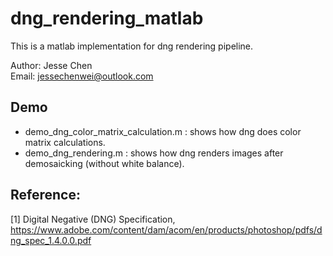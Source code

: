 # dng_rendering_matlab

This is a matlab implementation for dng rendering pipeline.

Author: Jesse Chen  
Email: jessechenwei@outlook.com

## Demo
- demo_dng_color_matrix_calculation.m : shows how dng does color matrix calculations.  
- demo_dng_rendering.m : shows how dng renders images after demosaicking (without white balance).

## Reference:
[1] Digital Negative (DNG) Specification, https://www.adobe.com/content/dam/acom/en/products/photoshop/pdfs/dng_spec_1.4.0.0.pdf
